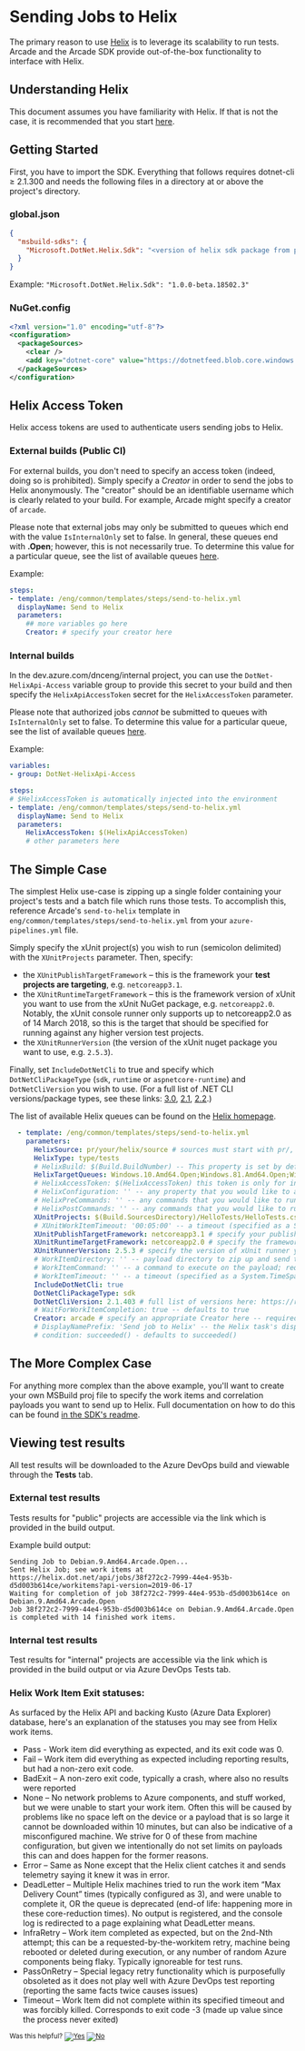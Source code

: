 # Sending Jobs to Helix

The primary reason to use [Helix](/Documentation/Helix.md) is to leverage its scalability to run tests. Arcade and the Arcade SDK provide out-of-the-box functionality to interface with Helix.

## Understanding Helix

This document assumes you have familiarity with Helix. If that is not the case, it is recommended that you start [here](/Documentation/Helix.md).

## Getting Started

First, you have to import the SDK. Everything that follows requires dotnet-cli ≥ 2.1.300 and needs the following files in a directory at or above the project's directory.

### global.json

```json
{
  "msbuild-sdks": {
    "Microsoft.DotNet.Helix.Sdk": "<version of helix sdk package from package feed>"
  }
}
```

Example: `"Microsoft.DotNet.Helix.Sdk": "1.0.0-beta.18502.3"`

### NuGet.config

```xml
<?xml version="1.0" encoding="utf-8"?>
<configuration>
  <packageSources>
    <clear />
    <add key="dotnet-core" value="https://dotnetfeed.blob.core.windows.net/dotnet-core/index.json" />
  </packageSources>
</configuration>
```

## Helix Access Token

Helix access tokens are used to authenticate users sending jobs to Helix.

### External builds (Public CI)

For external builds, you don't need to specify an access token (indeed, doing so is prohibited). Simply specify a *Creator* in order to send the jobs to Helix anonymously. The "creator" should be an identifiable username which is clearly related to your build. For example, Arcade might specify a creator of `arcade`.

Please note that external jobs may only be submitted to queues which end with the value `IsInternalOnly` set to false. In general, these queues end with **.Open**; however, this is not necessarily true.  To determine this value for a particular queue, see the list of available queues [here](https://helix.dot.net/api/2018-03-14/info/queues).

Example:

```yaml
steps:
- template: /eng/common/templates/steps/send-to-helix.yml
  displayName: Send to Helix
  parameters:
    ## more variables go here
    Creator: # specify your creator here
```

### Internal builds

In the dev.azure.com/dnceng/internal project, you can use the `DotNet-HelixApi-Access` variable group to provide this secret to your build and then specify the `HelixApiAccessToken` secret for the `HelixAccessToken` parameter.

Please note that authorized jobs *cannot* be submitted to queues with `IsInternalOnly` set to false. To determine this value for a particular queue, see the list of available queues [here](https://helix.dot.net/api/2018-03-14/info/queues).

Example:

```yaml
variables:
- group: DotNet-HelixApi-Access

steps:
# $HelixAccessToken is automatically injected into the environment
- template: /eng/common/templates/steps/send-to-helix.yml
  displayName: Send to Helix
  parameters:
    HelixAccessToken: $(HelixApiAccessToken)
    # other parameters here
```

## The Simple Case

The simplest Helix use-case is zipping up a single folder containing your project's tests and a batch file which runs those tests. To accomplish this, reference Arcade's `send-to-helix` template in `eng/common/templates/steps/send-to-helix.yml` from your `azure-pipelines.yml` file.

Simply specify the xUnit project(s) you wish to run (semicolon delimited) with the `XUnitProjects` parameter. Then, specify:
* the `XUnitPublishTargetFramework` &ndash; this is the framework your **test projects are targeting**, e.g. `netcoreapp3.1`.
* the `XUnitRuntimeTargetFramework` &ndash; this is the framework version of xUnit you want to use from the xUnit NuGet package, e.g. `netcoreapp2.0`. Notably, the xUnit console runner only supports up to netcoreapp2.0 as of 14 March 2018, so this is the target that should be specified for running against any higher version test projects.
* the `XUnitRunnerVersion` (the version of the xUnit nuget package you want to use, e.g. `2.5.3`).

Finally, set `IncludeDotNetCli` to true and specify which `DotNetCliPackageType` (`sdk`, `runtime` or `aspnetcore-runtime`) and `DotNetCliVersion` you wish to use. (For a full list of .NET CLI versions/package types, see these links: [3.0](https://dotnet.microsoft.com/download/dotnet-core/3.0), [2.1](https://dotnet.microsoft.com/download/dotnet-core/2.1), [2.2](https://dotnet.microsoft.com/download/dotnet-core/2.2).)

The list of available Helix queues can be found on the [Helix homepage](https://helix.dot.net/).

```yaml
  - template: /eng/common/templates/steps/send-to-helix.yml
    parameters:
      HelixSource: pr/your/helix/source # sources must start with pr/, official/, prodcon/, or agent/
      HelixType: type/tests
      # HelixBuild: $(Build.BuildNumber) -- This property is set by default
      HelixTargetQueues: Windows.10.Amd64.Open;Windows.81.Amd64.Open;Windows.7.Amd64.Open # specify appropriate queues here; see https://helix.dot.net/ for a list of queues
      # HelixAccessToken: $(HelixAccessToken) this token is only for internal builds
      # HelixConfiguration: '' -- any property that you would like to attached to a job
      # HelixPreCommands: '' -- any commands that you would like to run prior to running your job
      # HelixPostCommands: '' -- any commands that you would like to run after running your job
      XUnitProjects: $(Build.SourcesDirectory)/HelloTests/HelloTests.csproj # specify your xUnit projects (semicolon delimited) here!
      # XUnitWorkItemTimeout: '00:05:00' -- a timeout (specified as a System.TimeSpan string) for all work items created from XUnitProjects
      XUnitPublishTargetFramework: netcoreapp3.1 # specify your publish target framework here
      XUnitRuntimeTargetFramework: netcoreapp2.0 # specify the framework you want to use for the xUnit runner
      XUnitRunnerVersion: 2.5.3 # specify the version of xUnit runner you wish to use here
      # WorkItemDirectory: '' -- payload directory to zip up and send to Helix; requires WorkItemCommand; incompatible with XUnitProjects
      # WorkItemCommand: '' -- a command to execute on the payload; requires WorkItemDirectory; incompatible with XUnitProjects
      # WorkItemTimeout: '' -- a timeout (specified as a System.TimeSpan string) for the work item command; requires WorkItemDirectory; incompatible with XUnitProjects
      IncludeDotNetCli: true
      DotNetCliPackageType: sdk
      DotNetCliVersion: 2.1.403 # full list of versions here: https://raw.githubusercontent.com/dotnet/core/main/release-notes/releases.json
      # WaitForWorkItemCompletion: true -- defaults to true
      Creator: arcade # specify an appropriate Creator here -- required for external builds
      # DisplayNamePrefix: 'Send job to Helix' -- the Helix task's display name in AzDO. Defaults to 'Send job to Helix'
      # condition: succeeded() - defaults to succeeded()
```

## The More Complex Case

For anything more complex than the above example, you'll want to create your own MSBuild proj file to specify the work items and correlation payloads you want to send up to Helix. Full documentation on how to do this can be found [in the SDK's readme](https://github.com/dotnet/arcade/blob/master/src/Microsoft.DotNet.Helix/Sdk/Readme.md).

## Viewing test results

All test results will be downloaded to the Azure DevOps build and viewable through the **Tests** tab.

### External test results

Tests results for "public" projects are accessible via the link which is provided in the build output.

Example build output:

```Text
Sending Job to Debian.9.Amd64.Arcade.Open...
Sent Helix Job; see work items at https://helix.dot.net/api/jobs/38f272c2-7999-44e4-953b-d5d003b614ce/workitems?api-version=2019-06-17
Waiting for completion of job 38f272c2-7999-44e4-953b-d5d003b614ce on Debian.9.Amd64.Arcade.Open
Job 38f272c2-7999-44e4-953b-d5d003b614ce on Debian.9.Amd64.Arcade.Open is completed with 14 finished work items.
```

### Internal test results

Test results for "internal" projects are accessible via the link which is provided in the build output or via Azure DevOps Tests tab.

### Helix Work Item Exit statuses:

As surfaced by the Helix API and backing Kusto (Azure Data Explorer) database, here's an explanation of the statuses you may see from Helix work items.

- Pass - Work item did everything as expected, and its exit code was 0.
- Fail – Work item did everything as expected including reporting results, but had a non-zero exit code.
- BadExit – A non-zero exit code, typically a crash, where also no results were reported
- None – No network problems to Azure components, and stuff worked, but we were unable to start your work item.  Often this will be caused by problems like no space left on the device or a payload that is so large it cannot be downloaded within 10 minutes, but can also be indicative of a misconfigured machine.  We strive for 0 of these from machine configuration, but given we intentionally do not set limits on payloads this can and does happen for the former reasons.
- Error – Same as None except that the Helix client catches it and sends telemetry saying it knew it was in error.
- DeadLetter – Multiple Helix machines tried to run the work item “Max Delivery Count” times (typically configured as 3), and were unable to complete it, OR the queue is deprecated (end-of life: happening more in these core-reduction times).   No output is registered, and the console log is redirected to a page explaining what DeadLetter means.
- InfraRetry – Work item completed as expected, but on the 2nd-Nth attempt; this can be a requested-by-the-workitem retry, machine being rebooted or deleted during execution, or any number of random Azure components being flaky.  Typically ignoreable for test runs.
- PassOnRetry – Special legacy retry functionality which is purposefully obsoleted as it does not play well with Azure DevOps test reporting (reporting the same facts twice causes issues)
- Timeout – Work Item did not complete within its specified timeout and was forcibly killed.  Corresponds to exit code -3 (made up value since the process never exited)



<!-- Begin Generated Content: Doc Feedback -->
<sub>Was this helpful? [![Yes](https://helix.dot.net/f/ip/5?p=Documentation%5CAzureDevOps%5CSendingJobsToHelix.md)](https://helix.dot.net/f/p/5?p=Documentation%5CAzureDevOps%5CSendingJobsToHelix.md) [![No](https://helix.dot.net/f/in)](https://helix.dot.net/f/n/5?p=Documentation%5CAzureDevOps%5CSendingJobsToHelix.md)</sub>
<!-- End Generated Content-->
